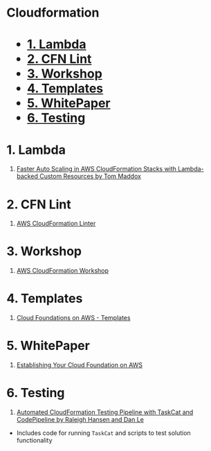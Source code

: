 <h1>Cloudformation<h1>

<!-- TOC -->

- [1. Lambda](#1-lambda)
- [2. CFN Lint](#2-cfn-lint)
- [3. Workshop](#3-workshop)
- [4. Templates](#4-templates)
- [5. WhitePaper](#5-whitepaper)
- [6. Testing](#6-testing)

<!-- /TOC -->

# 1. Lambda

1. [Faster Auto Scaling in AWS CloudFormation Stacks with Lambda-backed Custom Resources by Tom Maddox ](https://aws.amazon.com/blogs/devops/faster-auto-scaling-in-aws-cloudformation-stacks-with-lambda-backed-custom-resources/)

# 2. CFN Lint

1. [AWS CloudFormation Linter](https://github.com/aws-cloudformation/cfn-lint)

# 3. Workshop

1. [AWS CloudFormation Workshop](https://catalog.workshops.aws/cfn101/en-US)

# 4. Templates

1. [Cloud Foundations on AWS - Templates](https://github.com/cloud-foundations-on-aws/cloud-foundations-templates/tree/main)

# 5. WhitePaper

1. [Establishing Your Cloud Foundation on AWS](https://docs.aws.amazon.com/whitepapers/latest/establishing-your-cloud-foundation-on-aws/welcome.html)

# 6. Testing

1. [Automated CloudFormation Testing Pipeline with TaskCat and CodePipeline by Raleigh Hansen and Dan Le](https://aws.amazon.com/blogs/devops/automated-cloudformation-testing-pipeline-with-taskcat-and-codepipeline/)
- Includes code for running `TaskCat` and scripts to test solution functionality